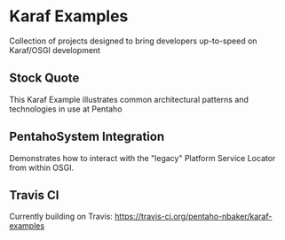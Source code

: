 # Karaf Examples
Collection of projects designed to bring developers up-to-speed on Karaf/OSGI development

## Stock Quote
This Karaf Example illustrates common architectural patterns and technologies
in use at Pentaho

## PentahoSystem Integration
Demonstrates how to interact with the "legacy" Platform Service Locator from within OSGI.

## Travis CI
Currently building on Travis: https://travis-ci.org/pentaho-nbaker/karaf-examples

